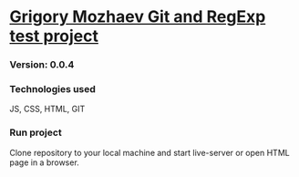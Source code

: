 # [Grigory Mozhaev Git and RegExp test project](https://grmozhaev.github.io)

### Version: 0.0.4

### Technologies used

JS, CSS, HTML, GIT

### Run project

Clone repository to your local machine and start live-server or open HTML page in a browser.
